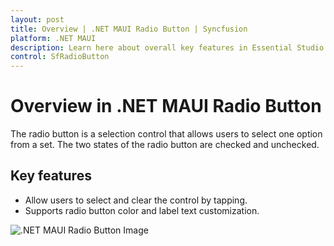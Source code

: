 ```yaml
---
layout: post
title: Overview | .NET MAUI Radio Button | Syncfusion
platform: .NET MAUI
description: Learn here about overall key features in Essential Studio for .NET MAUI SfRadioButton Control, its elements, and more.
control: SfRadioButton
---
```


# Overview in .NET MAUI Radio Button

The radio button is a selection control that allows users to select one option from a set. The two states of the radio button are checked and unchecked.

##  Key features

* Allow users to select and clear the control by tapping.
* Supports radio button color and label text customization.

![.NET MAUI Radio Button Image](Images/Getting-Started/radiobuttonoverview.png)
